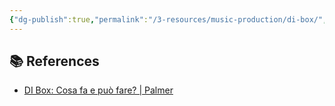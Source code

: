 ```yaml
---
{"dg-publish":true,"permalink":"/3-resources/music-production/di-box/","tags":["action/write"]}
---
```











## 📚 References

- [DI Box: Cosa fa e può fare? | Palmer](https://www.palmer-germany.com/it/blog/che-cos-e-un-di-box/)